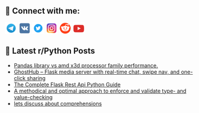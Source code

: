 ## 🔎 Connect with me:
[<img src="https://github.com/bullbesh/bullbesh/blob/main/images/Telegram.png" width="32" height="32" />](https://t.me/bullbesh)
[<img src="https://github.com/bullbesh/bullbesh/blob/main/images/VK.png" width="32" height="32" />](https://vk.com/bullbesh)
[<img src="https://github.com/bullbesh/bullbesh/blob/main/images/Twitter.png" width="32" height="32" />](https://twitter.com/bullbesh1)
[<img src="https://github.com/bullbesh/bullbesh/blob/main/images/Instagram.png" width="32" height="32" />](https://www.instagram.com/bullbesh)
[<img src="https://github.com/bullbesh/bullbesh/blob/main/images/Reddit.png" width="32" height="32" />](https://www.reddit.com/user/bullbesh)
[<img src="https://github.com/bullbesh/bullbesh/blob/main/images/YouTube.png" width="32" height="32" />](https://www.youtube.com/channel/UCtfjRs6uzgq5mfm8S06WTcg)

## 📕 Latest r/Python Posts
<!-- BLOG-POST-LIST:START -->
- [Pandas library vs amd x3d processor family performance.](https://www.reddit.com/r/Python/comments/1k3u7aj/pandas_library_vs_amd_x3d_processor_family/)
- [GhostHub – Flask media server with real-time chat, swipe nav, and one-click sharing](https://www.reddit.com/r/Python/comments/1k3t942/ghosthub_flask_media_server_with_realtime_chat/)
- [The Complete Flask Rest Api Python Guide](https://www.reddit.com/r/Python/comments/1k3szln/the_complete_flask_rest_api_python_guide/)
- [A methodical and optimal approach to enforce and validate type- and value-checking](https://www.reddit.com/r/Python/comments/1k3s4ph/a_methodical_and_optimal_approach_to_enforce_and/)
- [lets discuss about comprehensions](https://www.reddit.com/r/Python/comments/1k3i5q6/lets_discuss_about_comprehensions/)
<!-- BLOG-POST-LIST:END -->

